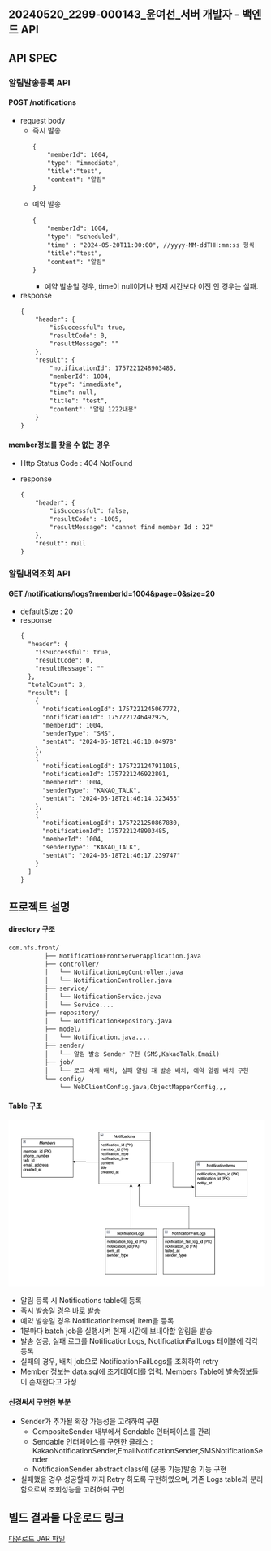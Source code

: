 ## 20240520_2299-000143_윤여선_서버 개발자 - 백엔드 API




## API SPEC
### 알림발송등록 API 
#### POST /notifications
* request body 
  * 즉시 발송 
    ```json5
    {
        "memberId": 1004,
        "type": "immediate",
        "title":"test",
        "content": "알림"
    }
    ```
  * 예약 발송
    ```json5
    {
        "memberId": 1004,
        "type": "scheduled",
        "time" : "2024-05-20T11:00:00", //yyyy-MM-ddTHH:mm:ss 형식
        "title":"test",
        "content": "알림"
    }
    ```
    - 예약 발송일 경우, time이 null이거나 현재 시간보다 이전 인 경우는 실패.
* response
    ```json5
    {
        "header": {
            "isSuccessful": true,
            "resultCode": 0,
            "resultMessage": ""
        },
        "result": {
            "notificationId": 1757221248903485,
            "memberId": 1004,
            "type": "immediate",
            "time": null,
            "title": "test",
            "content": "알림 1222내용"
        }
    }
    ```
#### member정보를 찾을 수 없는 경우 
* Http Status Code : 404 NotFound 
* response

    ```json5
    {
        "header": {
            "isSuccessful": false,
            "resultCode": -1005,
            "resultMessage": "cannot find member Id : 22"
        },
        "result": null
    }
    ```

### 알림내역조회 API 
#### GET /notifications/logs?memberId=1004&page=0&size=20
* defaultSize : 20 
* response
    ```json5
    {
      "header": {
        "isSuccessful": true,
        "resultCode": 0,
        "resultMessage": ""
      },
      "totalCount": 3,
      "result": [
        {
          "notificationLogId": 1757221245067772,
          "notificationId": 1757221246492925,
          "memberId": 1004,
          "senderType": "SMS",
          "sentAt": "2024-05-18T21:46:10.04978"
        },
        {
          "notificationLogId": 1757221247911015,
          "notificationId": 1757221246922801,
          "memberId": 1004,
          "senderType": "KAKAO_TALK",
          "sentAt": "2024-05-18T21:46:14.323453"
        },
        {
          "notificationLogId": 1757221250867830,
          "notificationId": 1757221248903485,
          "memberId": 1004,
          "senderType": "KAKAO_TALK",
          "sentAt": "2024-05-18T21:46:17.239747"
        }
      ]
    }
    ```

## 프로젝트 설명
#### directory 구조
```
com.nfs.front/
          ├── NotificationFrontServerApplication.java
          ├── controller/
          │   └── NotificationLogController.java
          │   └── NotificationController.java  
          ├── service/
          │   └── NotificationService.java
          │   └── Service....
          ├── repository/
          │   └── NotificationRepository.java
          ├── model/
          │   └── Notification.java....
          ├── sender/
          │   └── 알림 발송 Sender 구현 (SMS,KakaoTalk,Email)
          ├── job/
          │   └── 로그 삭제 배치, 실패 알림 재 발송 배치, 예약 알림 배치 구현 
          └── config/
              └── WebClientConfig.java,ObjectMapperConfig,,,
```

#### Table 구조 
![img_1.png](img_1.png)

* 알림 등록 시 Notifications table에 등록
* 즉시 발송일 경우 바로 발송
* 예약 발송일 경우 NotificationItems에 item을 등록
* 1분마다 batch job을 실행시켜 현재 시간에 보내야할 알림을 발송
* 발송 성공, 실패 로그를 NotificationLogs, NotificationFailLogs 테이블에 각각 등록
* 실패의 경우, 배치 job으로 NotificationFailLogs를 조회하여 retry
* Member 정보는 data.sql에 초기데이터를 입력. Members Table에 발송정보들이 존재한다고 가정

#### 신경써서 구현한 부분
* Sender가 추가될 확장 가능성을 고려하여 구현
  * CompositeSender 내부에서 Sendable 인터페이스를 관리
  * Sendable 인터페이스를 구현한 클래스 : KakaoNotificationSender,EmailNotificationSender,SMSNotificationSender
  * NotificaionSender abstract class에 (공통 기능)발송 기능 구현
* 실패했을 경우 성공할때 까지 Retry 하도록 구현하였으며, 기존 Logs table과 분리함으로써 조회성능을 고려하여 구현

## 빌드 결과물 다운로드 링크 
[다운로드 JAR 파일](https://github.com/yeoseonn/20240520_2299-000143/releases/download/v1.0/notification-front-server-0.0.1-SNAPSHOT.jar)